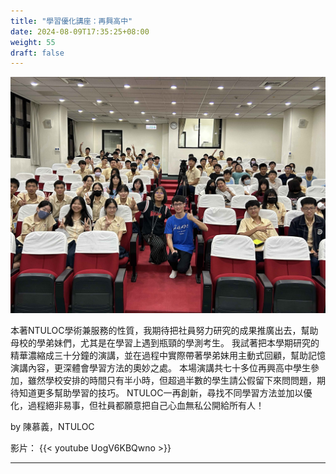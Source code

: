 ```yaml
---
title: "學習優化講座：再興高中"
date: 2024-08-09T17:35:25+08:00
weight: 55
draft: false
---
```


<img src="/images/1723192793275.jpg">

本著NTULOC學術兼服務的性質，我期待把社員努力研究的成果推廣出去，幫助母校的學弟妹們，尤其是在學習上遇到瓶頸的學測考生。
我試著把本學期研究的精華濃縮成三十分鐘的演講，並在過程中實際帶著學弟妹用主動式回顧，幫助記憶演講內容，更深體會學習方法的奧妙之處。
本場演講共七十多位再興高中學生參加，雖然學校安排的時間只有半小時，但超過半數的學生請公假留下來問問題，期待知道更多幫助學習的技巧。
NTULOC一再創新，尋找不同學習方法並加以優化，過程絕非易事，但社員都願意把自己心血無私公開給所有人！

by 陳慕義，NTULOC

影片：
{{< youtube UogV6KBQwno >}}


---